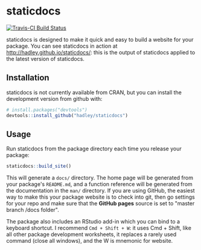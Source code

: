 # staticdocs

[![Travis-CI Build Status](https://travis-ci.org/hadley/staticdocs.svg?branch=master)](https://travis-ci.org/hadley/staticdocs)

staticdocs is designed to make it quick and easy to build a website for your package. You can see staticdocs in action at <http://hadley.github.io/staticdocs/>: this is the output of staticdocs applied to the latest version of staticdocs.

## Installation

staticdocs is not currently available from CRAN, but you can install the development version from github with:

```R
# install.packages("devtools")
devtools::install_github("hadley/staticdocs")
```

## Usage

Run staticdocs from the package directory each time you release your package:

```R
staticdocs::build_site()
```

This will generate a `docs/` directory. The home page will be generated from your package's `README.md`, and a function reference will be generated from the documentation in the `man/` directory. If you are using GitHub, the easiest way to make this your package website is to check into git, then go settings for your repo and make sure that the __GitHub pages__ source is set to "master branch /docs folder".

The package also includes an RStudio add-in which you can bind to a keyboard shortcut. I recommend `Cmd + Shift + W`: it uses Cmd + Shift, like all other package development worksheets, it replaces a rarely used command (close all windows), and the W is mnemonic for website.
